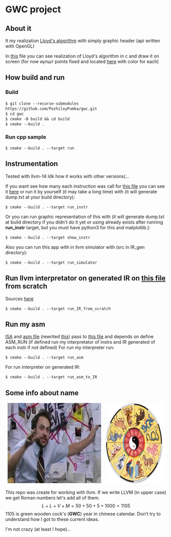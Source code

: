 # GWC project

## About it
It my realization [Lloyd's algorithm](https://en.wikipedia.org/wiki/Lloyd%27s_algorithm) with simply graphic header (api written with OpenGL)

In [this](./cppSample/fakeMain.cpp) file you can see realization of Lloyd's algorithm in c and draw it on screen (for now иупшт points fixed and located [here](./cppSample/src.h) with color for each)

## How build and run
### Build
```
$ git clone --recurse-submodules https://github.com/PozhiloyPumba/gwc.git
$ cd gwc
$ cmake -B build && cd build
$ cmake --build .
```
### Run cpp sample
```
$ cmake --build . --target run
```
## Instrumentation

Tested with llvm-14 Idk how it works with other versions(... 

If you want see how many each instruction was call for [this file](cppSample/fakeMain.cpp) you can see it [here](llvmInstrumentalPass/profiling) or run it by yourself (it may take a long time) with (it will generate dump.txt at your build directory):
```
$ cmake --build . --target run_instr
```
Or you can run graphic representation of this with (it will generate dump.txt at build directory if you didn't do it yet or using already exists after running **run_instr** target, but you must have python3 for this and matplotlib.): 
```
$ cmake --build . --target show_instr
```
Also you can run this app with in llvm simulator with (src in IR_gen directory): 
```
$ cmake --build . --target run_simulator
```
## Run llvm interpretator on generated IR on [this file](cppSample/fakeMain.cpp) from scratch

Sources [here](IR_gen/IR_generator.cpp)
```
$ cmake --build . --target run_IR_from_scratch
```
## Run my asm

[ISA](asm_IR/isa.yml) and [asm file](asm_IR/main.asm) (rewrited [this](cppSample/fakeMain.cpp)) pass to [this file](asm_IR/main.cpp) and depends on define ASM_RUN (if defined run my interpretator of instrs and IR generated of each instr if not defined)
For run my interpreter run:
```
$ cmake --build . --target run_asm
```
For run interpreter on generated IR:
```
$ cmake --build . --target run_asm_to_IR
```
## Some info about name

<table border="0"><tr>
    <td style="border-style: hidden;"> <img src="pics/name_explanation.jpg" height="250" title="some funny picture was here((("> </td>
    <td style="border-style: hidden;"> <img src="pics/calendar.jpg" height="250" title="some funny picture was here((("> </td>
</tr></table>


This repo was create for working with llvm. If we write LLVM (in upper case) we get Roman numbers let's add all of them.
$$L + L + V + M = 50 + 50 + 5 + 1000 = 1105$$
1105 is green wooden cock's (**GWC**) year in chinese calendar. Don’t try to understand how I got to these current ideas.

I'm not crazy (at least I hope)...
